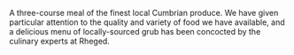 A three-course meal of the finest local Cumbrian produce. We have given
particular attention to the quality and variety of food we have available, and
a delicious menu of locally-sourced grub has been concocted by the culinary
experts at Rheged.


